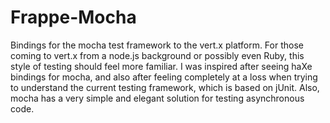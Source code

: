 # Frappe-Mocha

Bindings for the mocha test framework to the vert.x platform. For those coming to vert.x from a node.js background or possibly even Ruby, this style of testing should feel more familiar. I was inspired after seeing haXe bindings for mocha, and also after feeling completely at a loss when trying to understand the current testing framework, which is based on jUnit. Also, mocha has a very simple and elegant solution for testing asynchronous code.